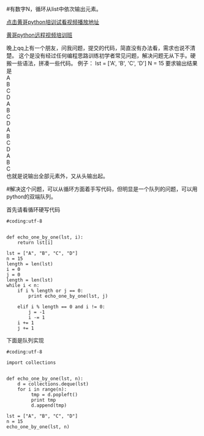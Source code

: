 #有数字N，循环从list中依次输出元素。  

[点击黄哥python培训试看视频播放地址](https://github.com/pythonpeixun/article/blob/master/python_shiping.md)

[黄哥python远程视频培训班](https://github.com/pythonpeixun/article/blob/master/index.md)  

晚上qq上有一个朋友，问我问题，提交的代码，简直没有办法看，需求也说不清楚。
这个是没有经过任何编程思路训练初学者常见问题，解决问题无从下手。硬搬一些语法，拼凑一些代码。
例子：
lst = ['A', 'B', 'C', 'D']
N = 15
要求输出结果是  
    A  
    B  
    C  
    D  
    A  
    B  
    C  
    D  
    A  
    B  
    C  
    D  
    A  
    B  
    C  
也就是说输出全部元素外，又从头输出起。

#解决这个问题，可以从循环方面着手写代码，但明显是一个队列的问题，可以用python的双端队列。

首先请看循环硬写代码

    #coding:utf-8


    def echo_one_by_one(lst, i):
        return lst[i]

    lst = ["A", "B", "C", "D"]
    n = 15
    length = len(lst)
    i = 0
    j = 0
    length = len(lst)
    while i < n:
        if i % length or j == 0:
            print echo_one_by_one(lst, j)

        elif i % length == 0 and i != 0:
            j = -1
            i -= 1
        i += 1
        j += 1


下面是队列实现  

    #coding:utf-8

    import collections


    def echo_one_by_one(lst, n):
        d = collections.deque(lst)
        for i in range(n):
             tmp = d.popleft()
             print tmp
             d.append(tmp)

    lst = ["A", "B", "C", "D"]
    n = 15
    echo_one_by_one(lst, n)
